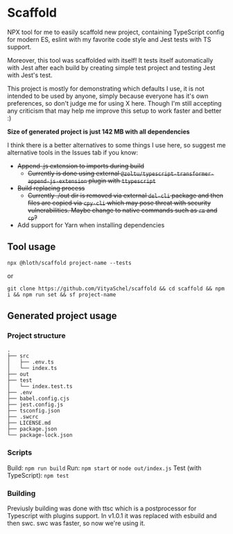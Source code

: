 # Scaffold

NPX tool for me to easily scaffold new project, containing TypeScript config for modern ES, eslint with my favorite code style and Jest tests with TS support.

Moreover, this tool was scaffolded with itself! It tests itself automatically with Jest after each build by creating simple test project and testing Jest with Jest's test.

This project is mostly for demonstrating which defaults I use, it is not intended to be used by anyone, simply because everyone has it's own preferences, so don't judge me for using X here. Though I'm still accepting any criticism that may help me improve this setup to work faster and better :)

**Size of generated project is just 142 MB with all dependencies**

I think there is a better alternatives to some things I use here, so suggest me alternative tools in the Issues tab if you know:
- ~~Append .js extension to imports during build~~
  - ~~Currently is done using external `@zoltu/typescript-transformer-append-js-extension` plugin with `ttypescript`~~
- ~~Build replacing process~~
  - ~~Currently ./out dir is removed via external `del-cli` package and then files are copied via `cpy-cli` which may pose threat with security vulnerabilities. Maybe change to native commands such as `rm` and `cp`?~~
- Add support for Yarn when installing dependencies

## Tool usage

```
npx @hloth/scaffold project-name --tests
```

or

```
git clone https://github.com/VityaSchel/scaffold && cd scaffold && npm i && npm run set && sf project-name
```

## Generated project usage

### Project structure

```
.
├── src
│   ├── .env.ts
│   └── index.ts
├── out
├── test
│   └── index.test.ts
├── .env
├── babel.config.cjs
├── jest.config.js
├── tsconfig.json
├── .swcrc
├── LICENSE.md
├── package.json
└── package-lock.json
```

### Scripts

Build: `npm run build`
Run: `npm start` or `node out/index.js`
Test (with TypeScript): `npm test`

### Building

Previusly building was done with ttsc which is a postprocessor for Typescript with plugins support. In v1.0.1 it was replaced with esbuild and then swc. swc was faster, so now we're using it.